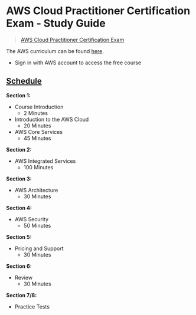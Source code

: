 # AWS Cloud Practitioner Certification Exam - Study Guide

> [AWS Cloud Practitioner Certification Exam](https://aws.amazon.com/training/path-cloudpractitioner/)

The AWS curriculum can be found [here](https://www.aws.training/Details/Curriculum?id=27076).

- Sign in with AWS account to access the free course

## <u>Schedule</u>

<b>Section 1:</b>

- Course Introduction
  - 2 Minutes
- Introduction to the AWS Cloud
  - 20 Minutes
- AWS Core Services
  - 45 Minutes

<b>Section 2:</b>

- AWS Integrated Services
  - 100 Minutes

<b>Section 3:</b>

- AWS Architecture
  - 30 Minutes

<b>Section 4:</b>

- AWS Security
  - 50 Minutes

<b>Section 5:</b>

- Pricing and Support
  - 30 Minutes

<b>Section 6:</b>

- Review
  - 30 Minutes

<b>Section 7/8:</b>

- Practice Tests
